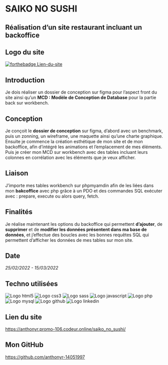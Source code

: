 # SAIKO NO SUSHI

## Réalisation d’un site restaurant incluant un backoffice

## Logo du site
[![forthebadge Lien-du-site](http://ForTheBadge.com/images/badges/made-width-rust.svg)](https://anthonyr.promo-106.codeur.online/saiko_no_sushi/assets/img/Logo.png)

## Introduction
Je dois réaliser un dossier de conception sur figma pour l’aspect front du site ainsi qu’un **MCD : Modèle de Conception de Database** pour la partie back sur workbench.

## Conception
Je conçoit le **dossier de conception** sur figma, d’abord avec un benchmark, puis un zonning, un wireframe, une maquette ainsi qu’une charte graphique.
Ensuite je commence la création esthétique de mon site et de mon backoffice, afin d’intégré les animations et l’emplacement de mes éléments.
Puis je créer mon MCD sur workbench avec des tables incluant leurs colonnes en corrélation avec les éléments que je veux afficher.

## Liaison
J’importe mes tables workbench sur phpmyamdin afin de les liées dans mon **bakcoffice** avec php grâce à un PDO et des commandes SQL exécuter avec : prepare, execute ou alors query, fetch.

## Finalités
Je réalise maintenant les options du backoffice qui permettent **d’ajouter**, de **supprimer** et de **modifier les données présentent dans ma base de données**, et j’effectue des boucles avec les bonnes requêtes SQL qui permettent d’afficher les données de mes tables sur mon site.

## Date
*25/02/2022 - 15/03/2022*

## Techno utilisées
![Logo html5](https://img.shields.io/badge/HTML5-E34F26?style=for-the-badge&logo=html5&logoColor=white)
![Logo css3](https://img.shields.io/badge/CSS3-1572B6?style=for-the-badge&logo=css3&logoColor=white)
![Logo sass](https://img.shields.io/badge/Sass-CC6699?style=for-the-badge&logo=sass&logoColor=white)
![Logo javascript](https://img.shields.io/badge/JavaScript-323330?style=for-the-badge&logo=javascript&logoColor=F7DF1E)
![Logo php](https://img.shields.io/badge/PHP-777BB4?style=for-the-badge&logo=php&logoColor=white)
![Logo mysql](https://img.shields.io/badge/MySQL-00000F?style=for-the-badge&logo=mysql&logoColor=white)
![Logo github](https://img.shields.io/badge/GitHub-100000?style=for-the-badge&logo=github&logoColor=white)
![Logo linkedin](https://img.shields.io/badge/LinkedIn-0077B5?style=for-the-badge&logo=linkedin&logoColor=white)

## Lien du site
https://anthonyr.promo-106.codeur.online/saiko_no_sushi/

## Mon GitHub
https://github.com/anthonyr-14051997
